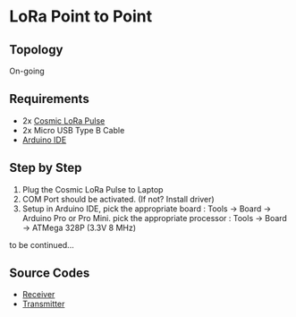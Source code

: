 # LoRa Point to Point

## Topology

On-going

## Requirements

* 2x [Cosmic LoRa Pulse](https://www.tokopedia.com/cosmic-iot/lora-arduino-development-board-915-mhz-915mhz-antenna-lora-pulse-v1)
* 2x Micro USB Type B Cable
* [Arduino IDE](https://www.arduino.cc/en/software)

## Step by Step

1. Plug the Cosmic LoRa Pulse to Laptop
2. COM Port should be activated. (If not? Install driver)
3. Setup in Arduino IDE, pick the appropriate board : Tools -> Board -> Arduino Pro or Pro Mini. pick the appropriate processor : Tools -> Board -> ATMega 328P (3.3V 8 MHz)

to be continued...

## Source Codes

* [Receiver](examples/LoRa_P2P_Receiver/LoRa_P2P_Receiver.ino)
* [Transmitter](examples/LoRa_P2P_Transmitter/LoRa_P2P_Transmitter.ino)